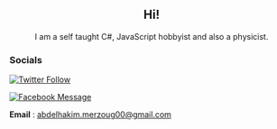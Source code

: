 <div align="center">
  <h2>Hi!</h2>
  I am a self taught C#, JavaScript hobbyist and also a physicist.
</div>


<h3>Socials</h3>
 <a href="https://twitter.com/sudo_blue"><img alt="Twitter Follow" src="https://img.shields.io/twitter/follow/sudo_blue?color=%231DA1F2&style=for-the-badge"></a>
 
 <a href="https://facebook.com/sudoblue"><img alt="Facebook Message" src="https://img.shields.io/static/v1?style=for-the-badge&logo=facebook&message=Send%20a%20message&label=Facebook&color=1877F2"></a>
  
**Email** : abdelhakim.merzoug00@gmail.com  

